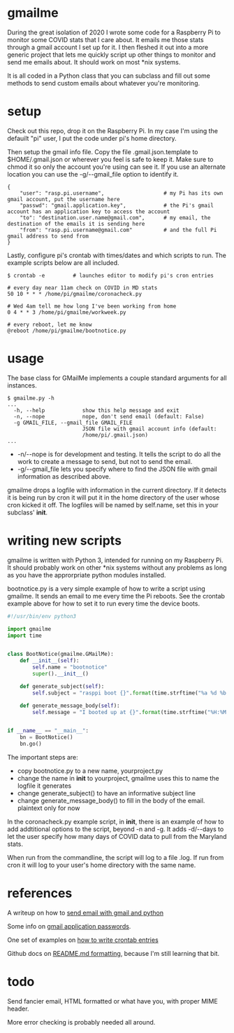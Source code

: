 # gmailme
During the great isolation of 2020 I wrote some code for a Raspberry Pi to monitor some COVID stats that I care about. It emails me those stats through a gmail account I set up for it. I then fleshed it out into a more generic project that lets me quickly script up other things to monitor and send me emails about. It should work on most *nix systems.

It is all coded in a Python class that you can subclass and fill out some methods to send custom emails about whatever you're monitoring.

# setup
Check out this repo, drop it on the Raspberry Pi. In my case I'm using the defauilt "pi" user, I put the code under pi's home directory.

Then setup the gmail info file. Copy the file .gmail.json.template to $HOME/.gmail.json or wherever you feel is safe to keep it. Make sure to chmod it so only the account you're using can see it. If you use an alternate location you can use the -g/--gmail_file option to identify it.
```
{
    "user": "rasp.pi.username",                   # my Pi has its own gmail account, put the username here
    "passwd": "gmail.application.key",            # the Pi's gmail account has an application key to access the account
    "to": "destination.user.name@gmail.com",      # my email, the destination of the emails it is sending here
    "from": "rasp.pi.username@gmail.com"          # and the full Pi gmail address to send from
}
```

Lastly, configure pi's crontab with times/dates and which scripts to run. The example scripts below are all included.

```
$ crontab -e         # launches editor to modify pi's cron entries

# every day near 11am check on COVID in MD stats
50 10 * * * /home/pi/gmailme/coronacheck.py

# Wed 4am tell me how long I've been working from home
0 4 * * 3 /home/pi/gmailme/workweek.py

# every reboot, let me know
@reboot /home/pi/gmailme/bootnotice.py
```

# usage
The base class for GMailMe implements a couple standard arguments for all instances.
```
$ gmailme.py -h
...
  -h, --help            show this help message and exit
  -n, --nope            nope, don't send email (default: False)
  -g GMAIL_FILE, --gmail_file GMAIL_FILE
                        JSON file with gmail account info (default:
                        /home/pi/.gmail.json)
...
```
* -n/--nope is for development and testing. It tells the script to do all the work to create a message to send, but not to send the email.
* -g/--gmail_file lets you specify where to find the JSON file with gmail information as described above.

gmailme drops a logfile with information in the current directory. If it detects it is being run by cron it will put it in the home directory of the user whose cron kicked it off. The logfiles will be named by self.name, set this in your subclass' __init__.

# writing new scripts
gmailme is written with Python 3, intended for running on my Raspberry Pi. It should probably work on other *nix systems without any problems as long as you have the approrpriate python modules installed.

bootnotice.py is a very simple example of how to write a script using gmailme. It sends an email to me every time the Pi reboots. See the crontab example above for how to set it to run every time the device boots.

```python
#!/usr/bin/env python3

import gmailme
import time


class BootNotice(gmailme.GMailMe):
    def __init__(self):
        self.name = "bootnotice"
        super().__init__()

    def generate_subject(self):
        self.subject = "rasppi boot {}".format(time.strftime("%a %d %b %Y"))

    def generate_message_body(self):
        self.message = "I booted up at {}".format(time.strftime("%H:%M:%S on %a %d %b %Y"))


if __name__ == "__main__":
    bn = BootNotice()
    bn.go()
```

The important steps are:
* copy bootnotice.py to a new name, yourproject.py
* change the name in __init__ to yourproject, gmailme uses this to name the logfile it generates
* change generate_subject() to have an informative subject line
* change generate_message_body() to fill in the body of the email. plaintext only for now

In the coronacheck.py example script, in __init__, there is an example of how to add addtitional options to the script, beyond -n and -g. It adds -d/--days to let the user specify how many days of COVID data to pull from the Maryland stats.

When run from the commandline, the script will log to a file <yourprojectname>.log. If run from cron it will log to your user's home directory with the same name.

# references
A writeup on how to [send email with gmail and python](https://stackabuse.com/how-to-send-emails-with-gmail-using-python/)

Some info on [gmail application passwords](https://support.google.com/mail/answer/185833).

One set of examples on [how to write crontab entries](https://www.geeksforgeeks.org/crontab-in-linux-with-examples/)

Github docs on [README.md formatting](https://docs.github.com/en/github/writing-on-github/basic-writing-and-formatting-syntax), because I'm still learning that bit.

# todo
Send fancier email, HTML formatted or what have you, with proper MIME header.

More error checking is probably needed all around.

